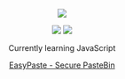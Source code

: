 
<p align="center">  
<img src="https://external-content.duckduckgo.com/iu/?u=https%3A%2F%2Fi.pinimg.com%2Foriginals%2F0a%2F6f%2F06%2F0a6f0697514f5517e35b2e741eaaabed.gif&f=1&nofb=1">
</p>
    <p align="center">
  <img src="https://discord.c99.nl/widget/theme-4/855748035832971284.png"/>
  <img src="https://discord.c99.nl/widget/theme-4/836591651895640074.png"/>
</p>
<p align="center">
Currently learning JavaScript
<p align="center">
    <a href="https://easypaste.pw">EasyPaste - Secure PasteBin</a>
